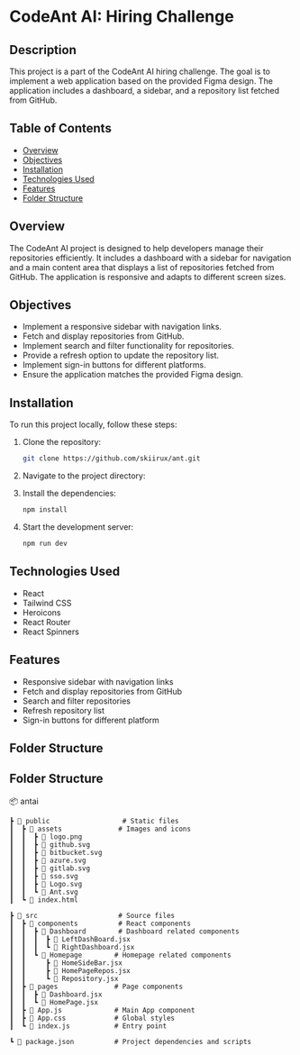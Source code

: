 # CodeAnt AI: Hiring Challenge

## Description
This project is a part of the CodeAnt AI hiring challenge. The goal is to implement a web application based on the provided Figma design. The application includes a dashboard, a sidebar, and a repository list fetched from GitHub.

## Table of Contents
- [Overview](#overview)
- [Objectives](#objectives)
- [Installation](#installation)
- [Technologies Used](#technologies-used)
- [Features](#features)
- [Folder Structure](#folder-structure)

## Overview
The CodeAnt AI project is designed to help developers manage their repositories efficiently. It includes a dashboard with a sidebar for navigation and a main content area that displays a list of repositories fetched from GitHub. The application is responsive and adapts to different screen sizes.

## Objectives
- Implement a responsive sidebar with navigation links.
- Fetch and display repositories from GitHub.
- Implement search and filter functionality for repositories.
- Provide a refresh option to update the repository list.
- Implement sign-in buttons for different platforms.
- Ensure the application matches the provided Figma design.

## Installation
To run this project locally, follow these steps:

1. Clone the repository:
   ```bash
   git clone https://github.com/skiirux/ant.git
2. Navigate to the project directory:
    
3. Install the dependencies:
    ```bash
    npm install
4. Start the development server:
    ```bash
    npm run dev

## Technologies Used
- React
- Tailwind CSS
- Heroicons
- React Router
- React Spinners

## Features
- Responsive sidebar with navigation links
- Fetch and display repositories from GitHub
- Search and filter repositories
- Refresh repository list
- Sign-in buttons for different platform

## Folder Structure

## Folder Structure

📦 antai
    
    ┣ 📂 public                  # Static files
    ┃  ┣ 📂 assets              # Images and icons
    ┃  ┃  ┣ 📜 logo.png
    ┃  ┃  ┣ 📜 github.svg
    ┃  ┃  ┣ 📜 bitbucket.svg
    ┃  ┃  ┣ 📜 azure.svg
    ┃  ┃  ┣ 📜 gitlab.svg
    ┃  ┃  ┣ 📜 sso.svg
    ┃  ┃  ┣ 📜 Logo.svg
    ┃  ┃  ┗ 📜 Ant.svg
    ┃  ┗ 📜 index.html
    
    ┣ 📂 src                    # Source files
    ┃  ┣ 📂 components          # React components
    ┃  ┃  ┣ 📂 Dashboard        # Dashboard related components
    ┃  ┃  ┃  ┣ 📜 LeftDashBoard.jsx
    ┃  ┃  ┃  ┗ 📜 RightDashboard.jsx
    ┃  ┃  ┗ 📂 Homepage        # Homepage related components
    ┃  ┃     ┣ 📜 HomeSideBar.jsx
    ┃  ┃     ┣ 📜 HomePageRepos.jsx
    ┃  ┃     ┗ 📜 Repository.jsx
    ┃  ┣ 📂 pages              # Page components
    ┃  ┃  ┣ 📜 Dashboard.jsx
    ┃  ┃  ┗ 📜 HomePage.jsx
    ┃  ┣ 📜 App.js             # Main App component
    ┃  ┣ 📜 App.css            # Global styles
    ┃  ┗ 📜 index.js           # Entry point
    
    ┗ 📜 package.json          # Project dependencies and scripts